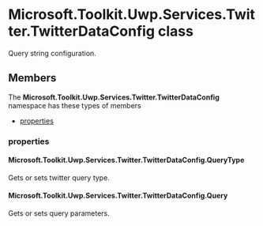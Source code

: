 
# Microsoft.Toolkit.Uwp.Services.Twitter.TwitterDataConfig class

Query string configuration.

## Members

The **Microsoft.Toolkit.Uwp.Services.Twitter.TwitterDataConfig** namespace has these types of members

* [properties](#properties)

### properties

#### Microsoft.Toolkit.Uwp.Services.Twitter.TwitterDataConfig.QueryType

Gets or sets twitter query type.

#### Microsoft.Toolkit.Uwp.Services.Twitter.TwitterDataConfig.Query

Gets or sets query parameters.
